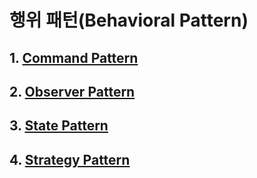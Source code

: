 # 행위 패턴(Behavioral Pattern)
## 1. [Command Pattern](/BehavioralPattern/Command/README.md)

## 2. [Observer Pattern](/BehavioralPattern/Observer/README.md)

## 3. [State Pattern](/BehavioralPattern/State/README.md)

## 4. [Strategy Pattern](/BehavioralPattern/Strategy/README.md)